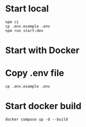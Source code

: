 # Start local

```
npm ci
cp .env.example .env
npm run start:dev
```

# Start with Docker

# Copy .env file

```
cp .env.example .env
```

# Start docker build

```
docker compose up -d --build
```
